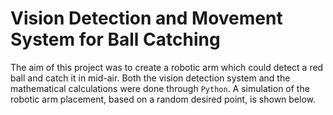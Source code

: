 # Vision Detection and Movement System for Ball Catching
 The aim of this project was to create a robotic arm which could detect a red ball and catch it in mid-air. Both the vision detection system and the mathematical calculations were done through `Python`. A simulation of the robotic arm placement, based on a random desired point, is shown below.
